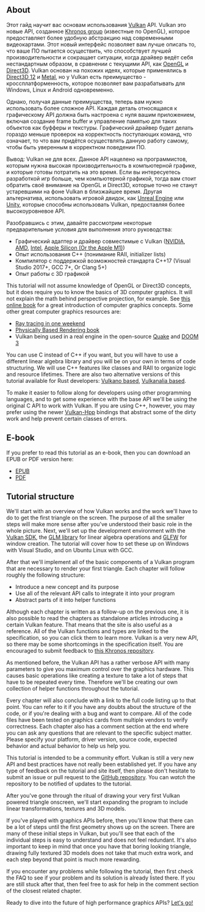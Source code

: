 ## About

Этот гайд научит вас основам использования [Vulkan](https://www.khronos.org/vulkan/)
API. Vulkan это новые API, созданное [Khronos group](https://www.khronos.org/)
(известные по OpenGL), которое предоставляет более удобную абстракцию над современными 
видеокартами. Этот новый интерфейс позволяет вам лучше описать то, что ваше ПО 
пытается осуществить, что способствует лучшей производительности и сокращает ситуации, 
когда драйвер ведёт себя нестандартным образом, в сравнении с текущими API, как 
[OpenGL](https://ru.wikipedia.org/wiki/OpenGL) и [Direct3D](https://en.wikipedia.org/wiki/Direct3D). 
Vulkan основан на похожих идеях, которые применялись в [Direct3D 12](https://en.wikipedia.org/wiki/Direct3D#Direct3D_12)
и [Metal](https://en.wikipedia.org/wiki/Metal_(API)), но у Vulkan есть преимущество - 
кроссплатформенность, которое позволяет вам разрабатывать для Windows, Linux и
Android одновременно.

Однако, получая данные преимущества, теперь вам нужно использовать более сложное
API. Каждая деталь относящаяся к графическому API должна быть настроена с нуля
вашим приложением, включая создание frame buffer и управление памятью для таких
объектов как буфферы и текстуры. Графический драйвер будет делать гораздо меньше 
проверок на корректность поступающих команд, что означает, то что вам придётся 
осуществлять данную работу самому, чтобы быть уверенным в корректном поведении ПО.

Вывод: Vulkan не для всех. Данное API нацелено на программистов, которым нужна
высокая производительность в компьютерной графике, и которые готовы потратить 
на это время. Если вы  интересуетесь разработкой игр больше, чем компьютерной 
графикой, тогда вам стоит обратить своё внимание на OpenGL и Direct3D, которые 
точно не станут устаревшими на фоне Vulkan в близжайшее время. Другая
альтернатива, использовать игровой двидок, как [Unreal Engine](https://en.wikipedia.org/wiki/Unreal_Engine#Unreal_Engine_4)
или [Unity](https://en.wikipedia.org/wiki/Unity_(game_engine)), которые способны
использовать Vulkan, предоставляя более высокоуровневое API.

Разобравшись с этим, давайте рассмотрим некоторые предварительные условия 
для выполнения этого руководства:

* Графический адаптер и драйвер совместимые с Vulkan ([NVIDIA](https://developer.nvidia.com/vulkan-driver), [AMD](http://www.amd.com/en-us/innovations/software-technologies/technologies-gaming/vulkan), [Intel](https://software.intel.com/en-us/blogs/2016/03/14/new-intel-vulkan-beta-1540204404-graphics-driver-for-windows-78110-1540), [Apple Silicon (Or the Apple M1)](https://www.phoronix.com/scan.php?page=news_item&px=Apple-Silicon-Vulkan-MoltenVK))
* Опыт использования C++ (понимание RAII, initializer lists)
* Компилятор с поддержкой возможностей стандарта C++17 (Visual Studio 2017+, GCC 7+, Or Clang 5+)
* Опыт работы с 3D графикой

This tutorial will not assume knowledge of OpenGL or Direct3D concepts, but it
does require you to know the basics of 3D computer graphics. It will not explain
the math behind perspective projection, for example. See [this online book](https://paroj.github.io/gltut/)
for a great introduction of computer graphics concepts. Some other great computer graphics resources are:

* [Ray tracing in one weekend](https://github.com/RayTracing/raytracing.github.io)
* [Physically Based Rendering book](http://www.pbr-book.org/)
* Vulkan being used in a real engine in the open-source [Quake](https://github.com/Novum/vkQuake) and [DOOM 3](https://github.com/DustinHLand/vkDOOM3)

You can use C instead of C++ if you want, but you will have to use a different
linear algebra library and you will be on your own in terms of code structuring.
We will use C++ features like classes and RAII to organize logic and resource
lifetimes. There are also two alternative versions of this tutorial available for Rust developers: [Vulkano based](https://github.com/bwasty/vulkan-tutorial-rs), [Vulkanalia based](https://kylemayes.github.io/vulkanalia).

To make it easier to follow along for developers using other programming languages, and to get some experience with the base API we'll be using the original C API to work with Vulkan. If you are using C++, however, you may prefer using the newer [Vulkan-Hpp](https://github.com/KhronosGroup/Vulkan-Hpp) bindings that abstract some of the dirty work and help prevent certain classes of errors.

## E-book

If you prefer to read this tutorial as an e-book, then you can download an EPUB
or PDF version here:

* [EPUB](https://vulkan-tutorial.com/resources/vulkan_tutorial_en.epub)
* [PDF](https://vulkan-tutorial.com/resources/vulkan_tutorial_en.pdf)

## Tutorial structure

We'll start with an overview of how Vulkan works and the work we'll have to do
to get the first triangle on the screen. The purpose of all the smaller steps
will make more sense after you've understood their basic role in the whole
picture. Next, we'll set up the development environment with the [Vulkan SDK](https://lunarg.com/vulkan-sdk/),
the [GLM library](http://glm.g-truc.net/) for linear algebra operations and
[GLFW](http://www.glfw.org/) for window creation. The tutorial will cover how
to set these up on Windows with Visual Studio, and on Ubuntu Linux with GCC.

After that we'll implement all of the basic components of a Vulkan program that
are necessary to render your first triangle. Each chapter will follow roughly
the following structure:

* Introduce a new concept and its purpose
* Use all of the relevant API calls to integrate it into your program
* Abstract parts of it into helper functions

Although each chapter is written as a follow-up on the previous one, it is also
possible to read the chapters as standalone articles introducing a certain
Vulkan feature. That means that the site is also useful as a reference. All of
the Vulkan functions and types are linked to the specification, so you can click
them to learn more. Vulkan is a very new API, so there may be some shortcomings
in the specification itself. You are encouraged to submit feedback to
[this Khronos repository](https://github.com/KhronosGroup/Vulkan-Docs).

As mentioned before, the Vulkan API has a rather verbose API with many
parameters to give you maximum control over the graphics hardware. This causes
basic operations like creating a texture to take a lot of steps that have to be
repeated every time. Therefore we'll be creating our own collection of helper
functions throughout the tutorial.

Every chapter will also conclude with a link to the full code listing up to that
point. You can refer to it if you have any doubts about the structure of the
code, or if you're dealing with a bug and want to compare. All of the code files
have been tested on graphics cards from multiple vendors to verify correctness.
Each chapter also has a comment section at the end where you can ask any
questions that are relevant to the specific subject matter. Please specify your
platform, driver version, source code, expected behavior and actual behavior to
help us help you.

This tutorial is intended to be a community effort. Vulkan is still a very new
API and best practices have not really been established yet. If you have any
type of feedback on the tutorial and site itself, then please don't hesitate to
submit an issue or pull request to the [GitHub repository](https://github.com/Overv/VulkanTutorial).
You can *watch* the repository to be notified of updates to the tutorial.

After you've gone through the ritual of drawing your very first Vulkan powered
triangle onscreen, we'll start expanding the program to include linear
transformations, textures and 3D models.

If you've played with graphics APIs before, then you'll know that there can be a
lot of steps until the first geometry shows up on the screen. There are many of
these initial steps in Vulkan, but you'll see that each of the individual steps
is easy to understand and does not feel redundant. It's also important to keep
in mind that once you have that boring looking triangle, drawing fully textured
3D models does not take that much extra work, and each step beyond that point is
much more rewarding.

If you encounter any problems while following the tutorial, then first check the
FAQ to see if your problem and its solution is already listed there. If you are
still stuck after that, then feel free to ask for help in the comment section of
the closest related chapter.

Ready to dive into the future of high performance graphics APIs? [Let's go!](!en/Overview)
